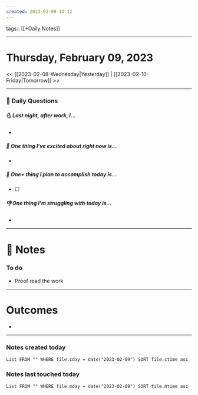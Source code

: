 ```yaml
---
created: 2023-02-09 13:12
---
```

tags:: [[+Daily Notes]]

---

# Thursday, February 09, 2023
	
<< [[2023-02-08-Wednesday|Yesterday]] | [[2023-02-10-Friday|Tomorrow]] >>

---
### 📅 Daily Questions
##### 🌜 Last night, after work, I...
- 

##### 🙌 One thing I've excited about right now is...
- 

##### 🚀 One+ thing I plan to accomplish today is...
- [ ] 

##### 👎 One thing I'm struggling with today is...
- 

---
# 📝 Notes

### To do
- Proof read the work

---
# Outcomes
- 

---
### Notes created today
```dataview
List FROM "" WHERE file.cday = date("2023-02-09") SORT file.ctime asc
```

### Notes last touched today
```dataview
List FROM "" WHERE file.mday = date("2023-02-09") SORT file.mtime asc
```